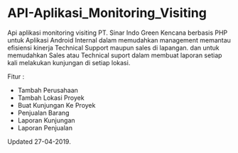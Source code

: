 # API-Aplikasi_Monitoring_Visiting
Api aplikasi monitoring visiting PT. Sinar Indo Green Kencana berbasis PHP untuk Aplikasi Android Internal dalam memudahkan management memantau efisiensi kinerja Technical Support maupun sales di lapangan. dan untuk memudahkan Sales atau Technical suport dalam membuat laporan setiap kali melakukan kunjungan di setiap lokasi.

Fitur : 
  - Tambah Perusahaan
  - Tambah Lokasi Proyek
  - Buat Kunjungan Ke Proyek
  - Penjualan Barang
  - Laporan Kunjungan
  - Laporan Penjualan
  
  
  Updated 27-04-2019.
